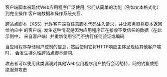 客户端脚本被现代Web应用程序广泛使用. 它们从简单的功能（例如文本格式化）到完全操作
客户端数据和操作系统交互.



跨站点脚本（XSS）允许客户端将任意脚本代码注入请求，并让服务器将脚本返回给响应中
的客户端. 发生这种情况是因为应用程序正在接收不受信任的数据（在此示例中，
来自客户端）并重新使用它而不执行任何验证或编码.



当应用程序存储用户控制的信息，然后使用它将HTTP响应主体呈现给其他客户端时，
会发生持久性跨站点脚本漏洞.



攻击者可以使用此类漏洞对其他Web应用程序用户执行会话劫持，网络钓鱼或拒绝服务攻击